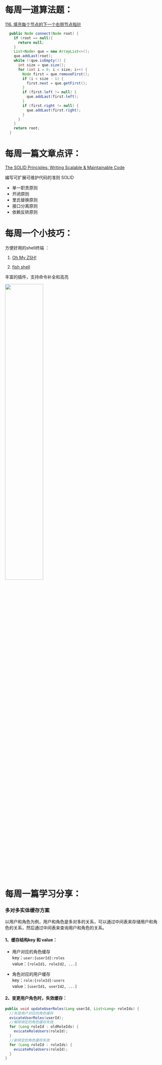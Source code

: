 # 每周一道算法题：
[116. 填充每个节点的下一个右侧节点指针](https://leetcode.cn/problems/populating-next-right-pointers-in-each-node/description/)

```Java
  public Node connect(Node root) {
    if (root == null){
      return null;
    }
    List<Node> que = new ArrayList<>();
    que.addLast(root);
    while (!que.isEmpty()) {
      int size = que.size();
      for (int i = 0; i < size; i++) {
        Node first = que.removeFirst();
        if (i < size - 1) {
          first.next = que.getFirst();
        }
        if (first.left != null) {
          que.addLast(first.left);
        }
        if (first.right != null) {
          que.addLast(first.right);
        }
      }
    }
    return root;
  }
```

# 每周一篇文章点评：
[The SOLID Principles: Writing Scalable & Maintainable Code](https://medium.com/@forreya/the-solid-principles-writing-scalable-maintainable-code-13040ada3bca)

编写可扩展可维护代码的准则 SOLID

- 单一职责原则
- 开闭原则
- 里氏替换原则
- 接口分离原则
- 依赖反转原则



# 每周一个小技巧：

方便好用的shell终端 ：

1. [Oh My ZSH!](https://ohmyz.sh/) 

2. [fish shell](https://fishshell.com/)

丰富的插件，支持命令补全和高亮

<img src="../../../../../../Pictures/image-20240626175117947.png" width="50%">

# 每周一篇学习分享：

### 多对多实体缓存方案
以用户和角色为例，用户和角色是多对多的关系，可以通过中间表来存储用户和角色的关系，然后通过中间表来查询用户和角色的关系。
#### 1、缓存结构key 和 value：

- 用户对应的角色缓存  
  key：`user:{userId}:roles`  
  value：`[roleId1, roleId2, ...]`

- 角色对应的用户缓存  
  key：`role:{roleId}:users`  
  value：`[userId1, userId2, ...]`

#### 2、变更用户角色时，失效缓存：

```java
public void updateUserRoles(Long userId, List<Long> roleIds) {
  //失效用户对应的角色缓存
  evicateUserRoles(userId);
  //解除绑定的角色缓存失效
  for (Long roleId : oldRoleIds) {
    evicateRoleUsers(roleId);
  }
  //新绑定的角色缓存失效
  for (Long roleId : roleIds) {
    evicateRoleUsers(roleId);
  }
}
```
